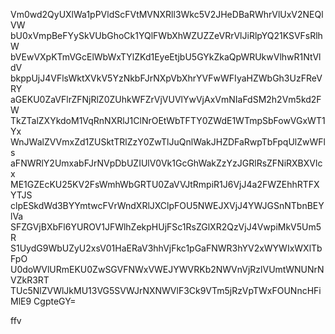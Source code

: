 Vm0wd2QyUXlWa1pPVldScFVtMVNXRll3Wkc5V2JHeDBaRWhrVlUxV2NEQlVW
bU0xVmpBeFYySkVUbGhoCk1YQlFWbXhWZUZZeVRrVlJiRlpYQ21KSVFsRlhW
bVEwVXpKTmVGcElWbWxTYlZKd1EyeEtjbU5GYkZkaQpWRUkwVlhwR1NtVldV
bkppUjJ4VFlsWktXVkV5YzNkbFJrNXpVbXhrYVFwWFIyaHZWbGh3UzFReVRY
aGEKU0ZaVFlrZFNjRlZ0ZUhkWFZrVjVUVlYwVjAxVmNIaFdSM2h2Vm5kd2FW
TkZTalZXYkdoM1VqRnNXRlJ1ClNrOEtWbTFTY0ZWdE1WTmpSbFowVGxWT1Yx
WnJWalZVVmxZd1ZUSktTRlZzY0ZwTlJuQnlWakJHZDFaRwpTbFpqUlZwWFls
aFNWRlY2UmxabFJrNVpDbUZIUlV0Vk1GcGhWakZzYzJGRlRsZFNiRXBXVlcx
ME1GZEcKU25KV2FsWmhWbGRTU0ZaVVJtRmpiR1J6VjJ4a2FWZEhhRTFXYTJS
clpESkdWd3BYYmtwcFVrWndXRlJXClpFOU5NWEJXVjJ4YWJGSnNTbnBEYlVa
SFZGVjBXbFl6YUROV1JFWlhZekpHUjFSc1RsZGlXR2QzVjJ4VwpiMkV5Um5R
S1UydG9WbUZyU2xsV01HaERaV3hhVjFkc1pGaFNWR3hYV2xWYWIxWXlTbFpO
U0doWVlURmEKU0ZwSGVFNWxVWEJYWVRKb2NWVnVjRzlVUmtWNUNrNVZkR3RT
TUc5NlZVWlJkMU13VG5SVWJrNXNWVlF3Ck9VTm5jRzVpTWxFOUNncHFiMlE9
CgpteGY=

ffv